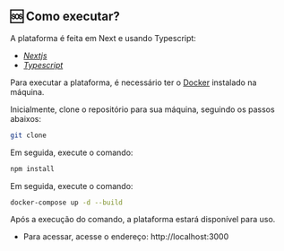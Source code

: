 ## 🆘 Como executar?
A plataforma é feita em Next e usando Typescript:
- *[Nextjs](<https://nextjs.org/>)*
- *[Typescript](<https://www.typescriptlang.org/>)*

Para executar a plataforma, é necessário ter o [Docker](<https://www.docker.com/>) instalado na máquina. <br>

Inicialmente, clone o repositório para sua máquina, seguindo os passos abaixos:
```bash
git clone
```
Em seguida, execute o comando:
```bash
npm install
```
Em seguida, execute o comando:
```bash
docker-compose up -d --build
```

Após a execução do comando, a plataforma estará disponível para uso. <br>
- Para acessar, acesse o endereço: http://localhost:3000